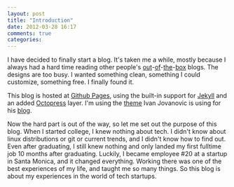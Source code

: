 ```yaml
---
layout: post
title: "Introduction"
date: 2012-03-28 16:17
comments: true
categories: 
---
```


I have decided to finally start a blog. It's taken me a while, mostly because I always had a hard time reading other people's
[out](http://blogsofnote.blogspot.com)-[of](http://wordpress.com)-[the](http://livejournal.com)-[box](http://tumblr.com)
blogs. The designs are too busy. I wanted something clean, something I could customize, something free. I finally found it.

This blog is hosted at [Github Pages](http://pages.github.com), using the built-in support for [Jekyll](https://github.com/mojombo/jekyll/wiki)
and an added [Octopress](http://octopress.org/) layer. I'm using the [theme](https://github.com/ivanjovanovic/ji-octopress-theme) Ivan Jovanovic is using for his
[blog](http://ivanjovanovic.com/).

Now the hard part is out of the way, so let me set out the purpose of this blog. When I started college, I knew nothing about tech.
I didn't know about linux distributions or git or current trends, and I didn't know how to find out. Even after graduating, I still knew nothing
and only landed my first fulltime job 10 months after graduating. Luckily, I became employee #20 at a startup in Santa Monica, and it changed everything.
Working there was one of the best experiences of my life, and taught me so many things. So this blog is about my experiences in the world of tech startups.

